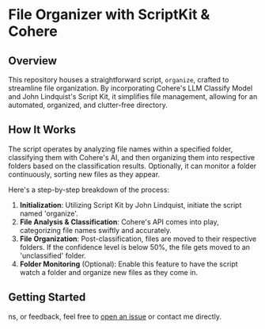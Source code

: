 # File Organizer with ScriptKit & Cohere

## Overview
This repository houses a straightforward script, `organize`, crafted to streamline file organization. By incorporating Cohere's LLM Classify Model and John Lindquist's Script Kit, it simplifies file management, allowing for an automated, organized, and clutter-free directory.

## How It Works
The script operates by analyzing file names within a specified folder, classifying them with Cohere's AI, and then organizing them into respective folders based on the classification results. Optionally, it can monitor a folder continuously, sorting new files as they appear.

Here's a step-by-step breakdown of the process:

1. **Initialization**: Utilizing Script Kit by John Lindquist, initiate the script named 'organize'.
2. **File Analysis & Classification**: Cohere's API comes into play, categorizing file names swiftly and accurately.
3. **File Organization**: Post-classification, files are moved to their respective folders. If the confidence level is below 50%, the file gets moved to an 'unclassified' folder.
4. **Folder Monitoring** (Optional): Enable this feature to have the script watch a folder and organize new files as they come in.

## Getting Started
ns, or feedback, feel free to [open an issue](https://github.com/ryannono/File-Organizer-ScriptKit-Cohere/issues) or contact me directly.
